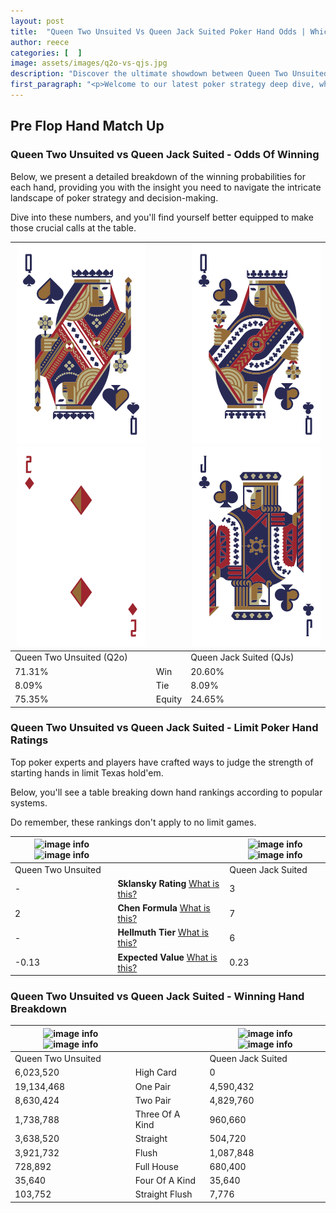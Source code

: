 ```yaml
---
layout: post
title:  "Queen Two Unsuited Vs Queen Jack Suited Poker Hand Odds | Which Is The Better Hand In Poker? A Complete Guide"
author: reece
categories: [  ]
image: assets/images/q2o-vs-qjs.jpg
description: "Discover the ultimate showdown between Queen Two Unsuited and Queen Jack Suited in poker! Uncover the odds, strategies, and scenarios where one hand triumphs over the other. Get ready to up your poker game with this thrilling analysis."
first_paragraph: "<p>Welcome to our latest poker strategy deep dive, where we're pitting two distinct hands against each other in a high-stakes showdown: Queen Two Unsuited vs Queen Jack Suited.</p><p>In the dynamic world of poker, every decision counts, and knowing which hand holds the upper hand is key to your success at the table.</p><p>In this article, we'll dissect these two hands, explore the scenarios where one dominates the other, and equip you with the knowledge to make strategic choices that can tip the odds in your favor.</p><p>Get ready to unravel the intriguing dynamics of these poker hands and elevate your game to new heights.</p>"
---
```




[comment]: # (sp0)

## Pre Flop Hand Match Up

<div class="table hand-ratings" markdown="1"> 



### Queen Two Unsuited vs Queen Jack Suited - Odds Of Winning

Below, we present a detailed breakdown of the winning probabilities for each hand, providing you with the insight you need to navigate the intricate landscape of poker strategy and decision-making. 

Dive into these numbers, and you'll find yourself better equipped to make those crucial calls at the table.


    
| ![image info](assets/images/hand1/q.png) ![image info](assets/images/hand1/2o.png) |  | ![image info](assets/images/hand2/q.png) ![image info](assets/images/hand2/j.png) |
| -------- | -------- | -------- |
| Queen Two Unsuited (Q2o) |  | Queen Jack Suited (QJs) |
| 71.31% | Win | 20.60% |
| 8.09% | Tie | 8.09% |
| 75.35% | Equity | 24.65% |




[comment]: # (sp1)



### Queen Two Unsuited vs Queen Jack Suited - Limit Poker Hand Ratings

Top poker experts and players have crafted ways to judge the strength of starting hands in limit Texas hold'em. 

Below, you'll see a table breaking down hand rankings according to popular systems. 

Do remember, these rankings don't apply to no limit games.


    
| ![image info](https://www.riverpairs.com/assets/images/hand1/q.png) ![image info](https://www.riverpairs.com/assets/images/hand1/2o.png) |  | ![image info](https://www.riverpairs.com/assets/images/hand2/q.png) ![image info](https://www.riverpairs.com/assets/images/hand2/j.png) |
| -------- | -------- | -------- |
| Queen Two Unsuited |  | Queen Jack Suited |
| - | **Sklansky Rating** [What is this?](/sklansky-rating-explained) | 3 |
| 2 | **Chen Formula** [What is this?](/chen-formula-explained) | 7 |
| - | **Hellmuth Tier** [What is this?](/Hellmuth-tier-explained) | 6 |
| -0.13 | **Expected Value** [What is this?](/expected-value-explained) | 0.23 |




[comment]: # (sp2)



### Queen Two Unsuited vs Queen Jack Suited - Winning Hand Breakdown


    
| ![image info](https://www.riverpairs.com/assets/images/hand1/q.png) ![image info](https://www.riverpairs.com/assets/images/hand1/2o.png) |  | ![image info](https://www.riverpairs.com/assets/images/hand2/q.png) ![image info](https://www.riverpairs.com/assets/images/hand2/j.png) |
| -------- | -------- | -------- |
| Queen Two Unsuited |  | Queen Jack Suited |
| 6,023,520 | High Card | 0 |
| 19,134,468 | One Pair | 4,590,432 |
| 8,630,424 | Two Pair | 4,829,760 |
| 1,738,788 | Three Of A Kind | 960,660 |
| 3,638,520 | Straight | 504,720 |
| 3,921,732 | Flush | 1,087,848 |
| 728,892 | Full House | 680,400 |
| 35,640 | Four Of A Kind | 35,640 |
| 103,752 | Straight Flush | 7,776 |




[comment]: # (sp3)



</div>

[comment]: # (sp4)



[comment]: # (sp5)

